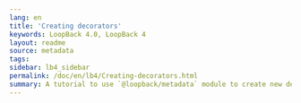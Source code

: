 ```yaml
---
lang: en
title: 'Creating decorators'
keywords: LoopBack 4.0, LoopBack 4
layout: readme
source: metadata
tags:
sidebar: lb4_sidebar
permalink: /doc/en/lb4/Creating-decorators.html
summary: A tutorial to use `@loopback/metadata` module to create new decorators
---
```

